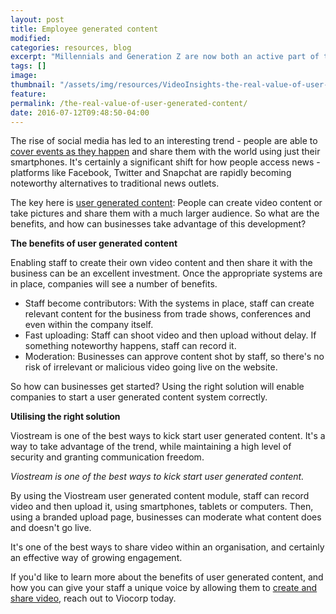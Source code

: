 ```yaml
---
layout: post
title: Employee generated content
modified:
categories: resources, blog
excerpt: "Millennials and Generation Z are now both an active part of the workforce. Are there ways to connect with these new workers in more meaningful ways?"
tags: []
image:
thumbnail: "/assets/img/resources/VideoInsights-the-real-value-of-user-generated-content.jpg"
feature:
permalink: /the-real-value-of-user-generated-content/
date: 2016-07-12T09:48:50-04:00
---
```


<p class="p1"><span class="s1">The rise of social media has led to an interesting trend - people are able to <a href="http://viocorp.com/events/"><span class="s2">cover events as they happen</span></a> and share them with the world using just their smartphones. It's certainly a significant shift for how people access news - platforms like Facebook, Twitter and Snapchat are rapidly becoming noteworthy alternatives to traditional news outlets.</span></p>
<p class="p1"><span class="s1">The key here is <a href="http://viocorp.com/viostream/user-generated/"><span class="s2">user generated content</span></a>: People can create video content or take pictures and share them with a much larger audience. So what are the benefits, and how can businesses take advantage of this development?</span></p>
<p class="p1"><span class="s1"><b>The benefits of user generated content</b></span></p>
<p class="p1"><span class="s1">Enabling staff to create their own video content and then share it with the business can be an excellent investment. Once the appropriate systems are in place, companies will see a number of benefits.</span></p>

<ul class="ul1">
 	<li class="li3"><span class="s1">Staff become contributors: With the systems in place, staff can create relevant content for the business from trade shows, conferences and even within the company itself.</span></li>
 	<li class="li3"><span class="s1">Fast uploading: Staff can shoot video and then upload without delay. If something noteworthy happens, staff can record it.</span></li>
 	<li class="li3"><span class="s1">Moderation: Businesses can approve content shot by staff, so there's no risk of irrelevant or malicious video going live on the website.</span></li>
</ul>
<p class="p1"><span class="s1">So how can businesses get started? Using the right solution will enable companies to start a user generated content system correctly.</span></p>
<p class="p1"><span class="s1"><b>Utilising the right solution</b></span></p>
<p class="p1"><span class="s1">Viostream is one of the best ways to kick start user generated content. It's a way to take advantage of the trend, while maintaining a high level of security and granting communication freedom.</span></p>
<p class="p2"><span class="s1"><i>Viostream is one of the best ways to kick start user generated content.</i></span></p>
<p class="p1"><span class="s1">By using the Viostream user generated content module, staff can record video and then upload it, using smartphones, tablets or computers. Then, using a branded upload page, businesses can moderate what content does and doesn't go live.</span></p>
<p class="p1"><span class="s1">It's one of the best ways to share video within an organisation, and certainly an effective way of growing engagement.</span></p>
<p class="p1"><span class="s1">If you'd like to learn more about the benefits of user generated content, and how you can give your staff a unique voice by allowing them to <a href="http://viocorp.com/internal-communications/"><span class="s2">create and share video</span></a>, reach out to Viocorp today.</span></p>